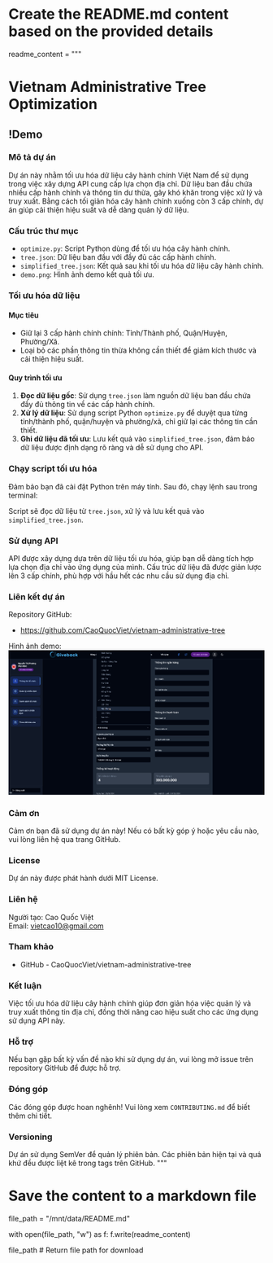 # Create the README.md content based on the provided details

readme_content = """
# Vietnam Administrative Tree Optimization

## !Demo

### Mô tả dự án
Dự án này nhằm tối ưu hóa dữ liệu cây hành chính Việt Nam để sử dụng trong việc xây dựng API cung cấp lựa chọn địa chỉ. Dữ liệu ban đầu chứa nhiều cấp hành chính và thông tin dư thừa, gây khó khăn trong việc xử lý và truy xuất. Bằng cách tối giản hóa cây hành chính xuống còn 3 cấp chính, dự án giúp cải thiện hiệu suất và dễ dàng quản lý dữ liệu.

### Cấu trúc thư mục
- `optimize.py`: Script Python dùng để tối ưu hóa cây hành chính.
- `tree.json`: Dữ liệu ban đầu với đầy đủ các cấp hành chính.
- `simplified_tree.json`: Kết quả sau khi tối ưu hóa dữ liệu cây hành chính.
- `demo.png`: Hình ảnh demo kết quả tối ưu.

### Tối ưu hóa dữ liệu
#### Mục tiêu
- Giữ lại 3 cấp hành chính chính: Tỉnh/Thành phố, Quận/Huyện, Phường/Xã.
- Loại bỏ các phần thông tin thừa không cần thiết để giảm kích thước và cải thiện hiệu suất.

#### Quy trình tối ưu
1. **Đọc dữ liệu gốc**: Sử dụng `tree.json` làm nguồn dữ liệu ban đầu chứa đầy đủ thông tin về các cấp hành chính.
2. **Xử lý dữ liệu**: Sử dụng script Python `optimize.py` để duyệt qua từng tỉnh/thành phố, quận/huyện và phường/xã, chỉ giữ lại các thông tin cần thiết.
3. **Ghi dữ liệu đã tối ưu**: Lưu kết quả vào `simplified_tree.json`, đảm bảo dữ liệu được định dạng rõ ràng và dễ sử dụng cho API.

### Chạy script tối ưu hóa
Đảm bảo bạn đã cài đặt Python trên máy tính. Sau đó, chạy lệnh sau trong terminal:


Script sẽ đọc dữ liệu từ `tree.json`, xử lý và lưu kết quả vào `simplified_tree.json`.

### Sử dụng API
API được xây dựng dựa trên dữ liệu tối ưu hóa, giúp bạn dễ dàng tích hợp lựa chọn địa chỉ vào ứng dụng của mình. Cấu trúc dữ liệu đã được giản lược lên 3 cấp chính, phù hợp với hầu hết các nhu cầu sử dụng địa chỉ.

### Liên kết dự án
Repository GitHub:
- https://github.com/CaoQuocViet/vietnam-administrative-tree

Hình ảnh demo:
![Demo](demo.png)

### Cảm ơn
Cảm ơn bạn đã sử dụng dự án này! Nếu có bất kỳ góp ý hoặc yêu cầu nào, vui lòng liên hệ qua trang GitHub.

### License
Dự án này được phát hành dưới MIT License.

### Liên hệ
Người tạo: Cao Quốc Việt  
Email: vietcao10@gmail.com 

### Tham khảo
- GitHub - CaoQuocViet/vietnam-administrative-tree

### Kết luận
Việc tối ưu hóa dữ liệu cây hành chính giúp đơn giản hóa việc quản lý và truy xuất thông tin địa chỉ, đồng thời nâng cao hiệu suất cho các ứng dụng sử dụng API này.

### Hỗ trợ
Nếu bạn gặp bất kỳ vấn đề nào khi sử dụng dự án, vui lòng mở issue trên repository GitHub để được hỗ trợ.

### Đóng góp
Các đóng góp được hoan nghênh! Vui lòng xem `CONTRIBUTING.md` để biết thêm chi tiết.

### Versioning
Dự án sử dụng SemVer để quản lý phiên bản. Các phiên bản hiện tại và quá khứ đều được liệt kê trong tags trên GitHub.
"""

# Save the content to a markdown file
file_path = "/mnt/data/README.md"

with open(file_path, "w") as f:
    f.write(readme_content)

file_path  # Return file path for download
